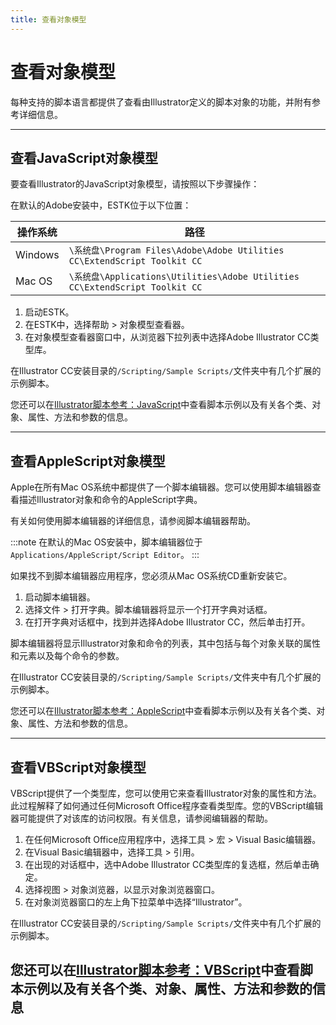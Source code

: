```yaml
---
title: 查看对象模型
---
```

# 查看对象模型

每种支持的脚本语言都提供了查看由Illustrator定义的脚本对象的功能，并附有参考详细信息。

---

## 查看JavaScript对象模型

要查看Illustrator的JavaScript对象模型，请按照以下步骤操作：

在默认的Adobe安装中，ESTK位于以下位置：

| 操作系统 | 路径 |
| --- | --- |
| Windows | `\系统盘\Program Files\Adobe\Adobe Utilities CC\ExtendScript Toolkit CC` |
| Mac OS | `\系统盘\Applications\Utilities\Adobe Utilities CC\ExtendScript Toolkit CC` |

1. 启动ESTK。
2. 在ESTK中，选择帮助 > 对象模型查看器。
3. 在对象模型查看器窗口中，从浏览器下拉列表中选择Adobe Illustrator CC类型库。

在Illustrator CC安装目录的`/Scripting/Sample Scripts/`文件夹中有几个扩展的示例脚本。

您还可以在[Illustrator脚本参考：JavaScript](../../scriptingJavascript/forMoreInfo)中查看脚本示例以及有关各个类、对象、属性、方法和参数的信息。

---

## 查看AppleScript对象模型

Apple在所有Mac OS系统中都提供了一个脚本编辑器。您可以使用脚本编辑器查看描述Illustrator对象和命令的AppleScript字典。

有关如何使用脚本编辑器的详细信息，请参阅脚本编辑器帮助。

:::note
在默认的Mac OS安装中，脚本编辑器位于`Applications/AppleScript/Script Editor`。
:::

如果找不到脚本编辑器应用程序，您必须从Mac OS系统CD重新安装它。

1. 启动脚本编辑器。
2. 选择文件 > 打开字典。脚本编辑器将显示一个打开字典对话框。
3. 在打开字典对话框中，找到并选择Adobe Illustrator CC，然后单击打开。

脚本编辑器将显示Illustrator对象和命令的列表，其中包括与每个对象关联的属性和元素以及每个命令的参数。

在Illustrator CC安装目录的`/Scripting/Sample Scripts/`文件夹中有几个扩展的示例脚本。

您还可以在[Illustrator脚本参考：AppleScript](../../scriptingApplescript/forMoreInfo)中查看脚本示例以及有关各个类、对象、属性、方法和参数的信息。

---

## 查看VBScript对象模型

VBScript提供了一个类型库，您可以使用它来查看Illustrator对象的属性和方法。此过程解释了如何通过任何Microsoft Office程序查看类型库。您的VBScript编辑器可能提供了对该库的访问权限。有关信息，请参阅编辑器的帮助。

1. 在任何Microsoft Office应用程序中，选择工具 > 宏 > Visual Basic编辑器。
2. 在Visual Basic编辑器中，选择工具 > 引用。
3. 在出现的对话框中，选中Adobe Illustrator CC类型库的复选框，然后单击确定。
4. 选择视图 > 对象浏览器，以显示对象浏览器窗口。
5. 在对象浏览器窗口的左上角下拉菜单中选择“Illustrator”。

在Illustrator CC安装目录的`/Scripting/Sample Scripts/`文件夹中有几个扩展的示例脚本。

您还可以在[Illustrator脚本参考：VBScript](../../scriptingVBScript/forMoreInfo)中查看脚本示例以及有关各个类、对象、属性、方法和参数的信息
---
